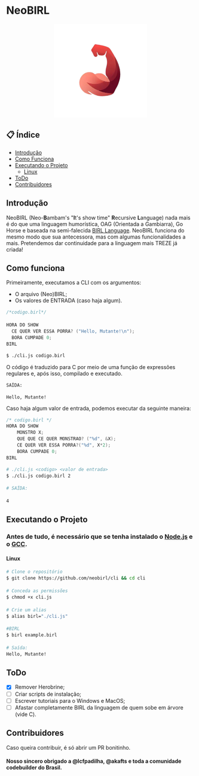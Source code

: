 
# NeoBIRL

<div align=center>
<img src="https://raw.githubusercontent.com/neobirl/docs/main/assets/birl-logo.png" width=250/>
</div>

## 📋 Índice

- [Introdução](#introdução)
- [Como Funciona](#como-funciona)
- [Executando o Projeto](#executando-o-projeto)
	- [Linux](#linux)
- [ToDo](#todo)
- [Contribuidores](#contribuidores)


## Introdução

NeoBIRL (Neo-<b>B</b>ambam's "<b>I</b>t's show time" <b>R</b>ecursive <b>L</b>anguage) nada mais é do que uma linguagem humorística, OAG (Orientada a Gambiarra), Go Horse e baseada na semi-falecida <a href="https://github.com/birl-language/" target="_blank">BIRL Language</a>. NeoBIRL funciona do mesmo modo que sua antecessora, mas com algumas funcionalidades a mais. Pretendemos dar continuidade para a linguagem mais TREZE já criada!

## Como funciona

Primeiramente, executamos a CLI com os argumentos:
- O arquivo (Neo)BIRL;
- Os valores de ENTRADA (caso haja algum).

```C
/*codigo.birl*/

HORA DO SHOW
  CE QUER VER ESSA PORRA? ("Hello, Mutante!\n");
  BORA CUMPADE 0;
BIRL
```

```bash
$ ./cli.js codigo.birl
```

O código é traduzido para C por meio de uma função de expressões regulares e, após isso, compilado e executado. 
```
SAÍDA:

Hello, Mutante!
```
Caso haja algum valor de entrada, podemos executar da seguinte maneira:
```C
/* codigo.birl */
HORA DO SHOW
    MONSTRO X;
    QUE QUE CE QUER MONSTRAO? ("%d", &X);
    CE QUER VER ESSA PORRA?("%d", X*2);
    BORA CUMPADE 0;
BIRL
```
```bash
# ./cli.js <codigo> <valor de entrada>
$ ./cli.js codigo.birl 2

# SAÍDA:

4
```



## Executando o Projeto
### Antes de tudo, é necessário que se tenha instalado o <a href="https://nodejs.org/" target="_blank">Node.js</a> e o <a href="https://gcc.gnu.org/" target="_blank">GCC</a>.
#### Linux

```bash 
# Clone o repositório
$ git clone https://github.com/neobirl/cli && cd cli

# Conceda as permissões
$ chmod +x cli.js

# Crie um alias
$ alias birl="./cli.js"

#BIRL
$ birl example.birl

# Saída:
Hello, Mutante!
```

## ToDo
- [x] Remover Herobrine;
- [ ] Criar scripts de instalação; 
- [ ] Escrever tutoriais para o Windows e MacOS; 
- [ ] Afastar completamente BIRL da linguagem de quem sobe em árvore (vide C).

## Contribuidores

Caso queira contribuir, é só abrir um PR bonitinho.

<h4>Nosso sincero obrigado a @lcfpadilha, @akafts e toda a comunidade codebuilder do Brasil.</h4>

